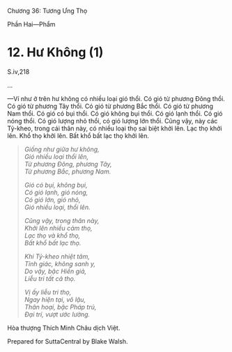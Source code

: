  

Chương 36: Tương Ưng Thọ

Phần Hai—Phẩm

# 12\. Hư Không (1)

S.iv,218

…

—Ví như ở trên hư không có nhiều loại gió thổi. Có gió từ phương Ðông thổi. Có gió từ phương Tây thổi. Có gió từ phương Bắc thổi. Có gió từ phương Nam thổi. Có gió có bụi thổi. Có gió không bụi thổi. Có gió lạnh thổi. Có gió nóng thổi. Có gió lượng nhỏ thổi, có gió lượng lớn thổi. Cũng vậy, này các Tỷ-kheo, trong cái thân này, có nhiều loại thọ sai biệt khởi lên. Lạc thọ khởi lên. Khổ thọ khởi lên. Bất khổ bất lạc thọ khởi lên.

> _Giống như giữa hư không,  
> Gió nhiều loại thổi lên,  
> Từ phương Ðông, phương Tây,  
> Từ phương Bắc, phương Nam._
> 
> _Gió có bụi, không bụi,  
> Có gió lạnh, gió nóng,  
> Có gió lớn, gió nhỏ,  
> Gió nhiều loại, thổi lên._
> 
> _Cũng vậy, trong thân này,  
> Khởi lên nhiều cảm thọ,  
> Lạc thọ và khổ thọ,  
> Bất khổ bất lạc thọ._
> 
> _Khi Tỷ-kheo nhiệt tâm,  
> Tỉnh giác, không sanh y,  
> Do vậy, bậc Hiền giả,  
> Liễu tri tất cả thọ._
> 
> _Vị ấy liễu tri thọ,  
> Ngay hiện tại, vô lậu,  
> Thân hoại, bậc Pháp trú,  
> Ðại trí, vượt ước lường._

Hòa thượng Thích Minh Châu dịch Việt.

Prepared for SuttaCentral by Blake Walsh.
